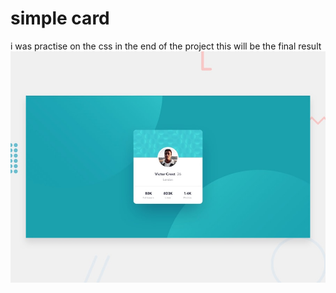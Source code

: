# simple card

i was practise on the css in the end of the project this will be the final result
![preview](design/desktop-preview.jpg)
